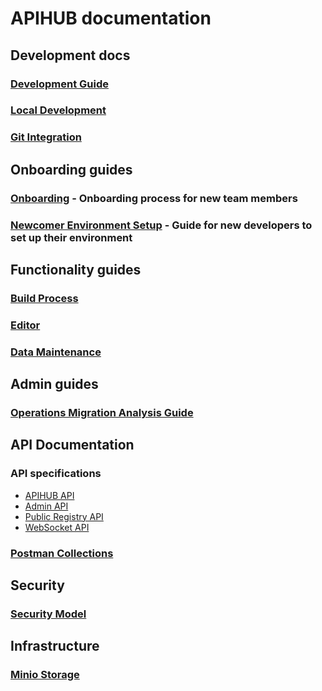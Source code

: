 # APIHUB documentation

## Development docs
### [Development Guide](development_guide.md)
### [Local Development](local_development/local_development.md)
### [Git Integration](git_integration.md)

## Onboarding guides
### [Onboarding](onboarding.md) - Onboarding process for new team members
### [Newcomer Environment Setup](newcomer_env_setup.md) - Guide for new developers to set up their environment

## Functionality guides
### [Build Process](build.md)
### [Editor](editor.md)
### [Data Maintenance](data_maintenance.md)

## Admin guides
### [Operations Migration Analysis Guide](ops_migration_analysis_guide.md)

## API Documentation
### API specifications
- [APIHUB API](api/APIHUB%20API.yaml)
- [Admin API](api/Admin%20API.yaml)
- [Public Registry API](api/Public%20Registry%20API.yaml)
- [WebSocket API](api/apihub-ws.yaml)
### [Postman Collections](postman_collections.md)

## Security
### [Security Model](security/security_model.md)

## Infrastructure
### [Minio Storage](minio.md)
